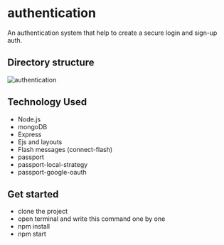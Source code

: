 # authentication
An authentication system that help to create a secure login and sign-up auth.

### 

## Directory structure
![authentication](https://user-images.githubusercontent.com/89356818/155896232-f0bc8915-521d-4d46-b619-9cd0761bd5fe.jpeg)

## Technology Used 
- Node.js
- mongoDB
- Express
- Ejs and layouts
- Flash messages (connect-flash)
- passport
- passport-local-strategy
- passport-google-oauth

## Get started
- clone the project
- open terminal and write this command one by one
- npm install
- npm start
